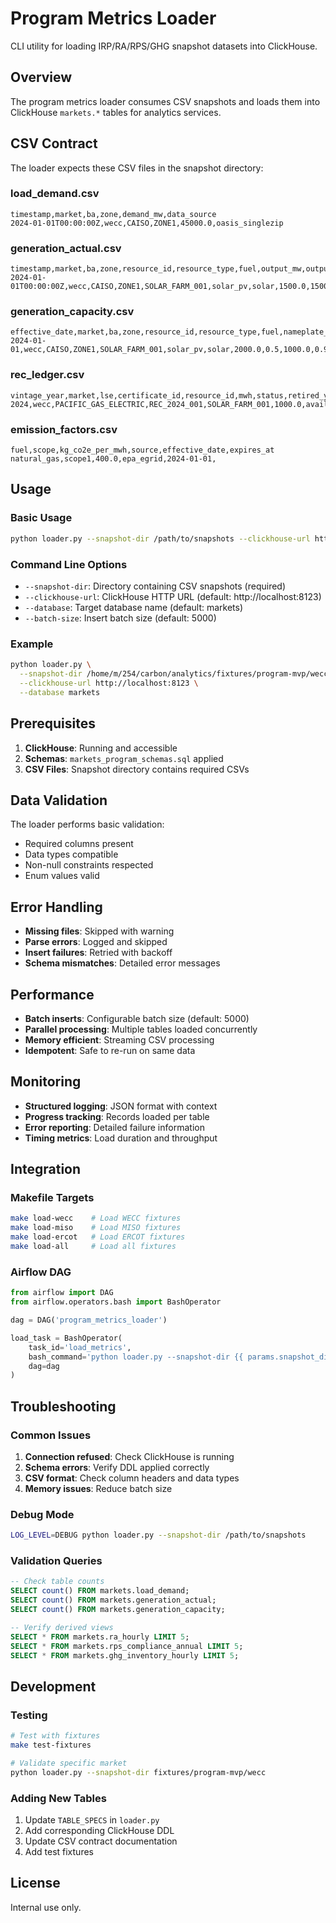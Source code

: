 # Program Metrics Loader

CLI utility for loading IRP/RA/RPS/GHG snapshot datasets into ClickHouse.

## Overview

The program metrics loader consumes CSV snapshots and loads them into ClickHouse `markets.*` tables for analytics services.

## CSV Contract

The loader expects these CSV files in the snapshot directory:

### load_demand.csv
```
timestamp,market,ba,zone,demand_mw,data_source
2024-01-01T00:00:00Z,wecc,CAISO,ZONE1,45000.0,oasis_singlezip
```

### generation_actual.csv
```
timestamp,market,ba,zone,resource_id,resource_type,fuel,output_mw,output_mwh,data_source
2024-01-01T00:00:00Z,wecc,CAISO,ZONE1,SOLAR_FARM_001,solar_pv,solar,1500.0,1500.0,oasis_singlezip
```

### generation_capacity.csv
```
effective_date,market,ba,zone,resource_id,resource_type,fuel,nameplate_mw,ucap_factor,ucap_mw,availability_factor,cost_curve,data_source
2024-01-01,wecc,CAISO,ZONE1,SOLAR_FARM_001,solar_pv,solar,2000.0,0.5,1000.0,0.95,"linear:1000,2000",static_mvp
```

### rec_ledger.csv
```
vintage_year,market,lse,certificate_id,resource_id,mwh,status,retired_year,data_source
2024,wecc,PACIFIC_GAS_ELECTRIC,REC_2024_001,SOLAR_FARM_001,1000.0,available,,synthetic_mvp
```

### emission_factors.csv
```
fuel,scope,kg_co2e_per_mwh,source,effective_date,expires_at
natural_gas,scope1,400.0,epa_egrid,2024-01-01,
```

## Usage

### Basic Usage
```bash
python loader.py --snapshot-dir /path/to/snapshots --clickhouse-url http://localhost:8123 --database markets
```

### Command Line Options
- `--snapshot-dir`: Directory containing CSV snapshots (required)
- `--clickhouse-url`: ClickHouse HTTP URL (default: http://localhost:8123)
- `--database`: Target database name (default: markets)
- `--batch-size`: Insert batch size (default: 5000)

### Example
```bash
python loader.py \
  --snapshot-dir /home/m/254/carbon/analytics/fixtures/program-mvp/wecc \
  --clickhouse-url http://localhost:8123 \
  --database markets
```

## Prerequisites

1. **ClickHouse**: Running and accessible
2. **Schemas**: `markets_program_schemas.sql` applied
3. **CSV Files**: Snapshot directory contains required CSVs

## Data Validation

The loader performs basic validation:
- Required columns present
- Data types compatible
- Non-null constraints respected
- Enum values valid

## Error Handling

- **Missing files**: Skipped with warning
- **Parse errors**: Logged and skipped
- **Insert failures**: Retried with backoff
- **Schema mismatches**: Detailed error messages

## Performance

- **Batch inserts**: Configurable batch size (default: 5000)
- **Parallel processing**: Multiple tables loaded concurrently
- **Memory efficient**: Streaming CSV processing
- **Idempotent**: Safe to re-run on same data

## Monitoring

- **Structured logging**: JSON format with context
- **Progress tracking**: Records loaded per table
- **Error reporting**: Detailed failure information
- **Timing metrics**: Load duration and throughput

## Integration

### Makefile Targets
```bash
make load-wecc    # Load WECC fixtures
make load-miso    # Load MISO fixtures  
make load-ercot   # Load ERCOT fixtures
make load-all     # Load all fixtures
```

### Airflow DAG
```python
from airflow import DAG
from airflow.operators.bash import BashOperator

dag = DAG('program_metrics_loader')

load_task = BashOperator(
    task_id='load_metrics',
    bash_command='python loader.py --snapshot-dir {{ params.snapshot_dir }}',
    dag=dag
)
```

## Troubleshooting

### Common Issues

1. **Connection refused**: Check ClickHouse is running
2. **Schema errors**: Verify DDL applied correctly
3. **CSV format**: Check column headers and data types
4. **Memory issues**: Reduce batch size

### Debug Mode
```bash
LOG_LEVEL=DEBUG python loader.py --snapshot-dir /path/to/snapshots
```

### Validation Queries
```sql
-- Check table counts
SELECT count() FROM markets.load_demand;
SELECT count() FROM markets.generation_actual;
SELECT count() FROM markets.generation_capacity;

-- Verify derived views
SELECT * FROM markets.ra_hourly LIMIT 5;
SELECT * FROM markets.rps_compliance_annual LIMIT 5;
SELECT * FROM markets.ghg_inventory_hourly LIMIT 5;
```

## Development

### Testing
```bash
# Test with fixtures
make test-fixtures

# Validate specific market
python loader.py --snapshot-dir fixtures/program-mvp/wecc
```

### Adding New Tables
1. Update `TABLE_SPECS` in `loader.py`
2. Add corresponding ClickHouse DDL
3. Update CSV contract documentation
4. Add test fixtures

## License

Internal use only.
